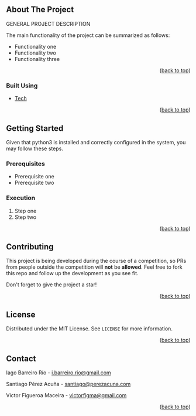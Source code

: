 ## About The Project

GENERAL PROJECT DESCRIPTION

The main functionality of the project can be summarized as follows:

* Functionality one
* Functionality two
* Functionality three

<p align="right">(<a href="#top">back to top</a>)</p>

### Built Using

* [Tech](https://www.link.com/)

<p align="right">(<a href="#top">back to top</a>)</p>

## Getting Started

Given that python3 is installed and correctly configured in the system, you may follow these steps.

### Prerequisites

* Prerequisite one
* Prerequisite two

### Execution

1. Step one
2. Step two

<p align="right">(<a href="#top">back to top</a>)</p>

## Contributing

This project is being developed during the course of a competition, so PRs from people outside the competition will **not** be **allowed**. Feel free to fork this repo and follow up the development as you see fit.

Don't forget to give the project a star!

<p align="right">(<a href="#top">back to top</a>)</p>

## License

Distributed under the MIT License. See `LICENSE` for more information.

<p align="right">(<a href="#top">back to top</a>)</p>

## Contact

Iago Barreiro Río - i.barreiro.rio@gmail.com

Santiago Pérez Acuña - santiago@perezacuna.com

Victor Figueroa Maceira - victorfigma@gmail.com

<p align="right">(<a href="#top">back to top</a>)</p>
